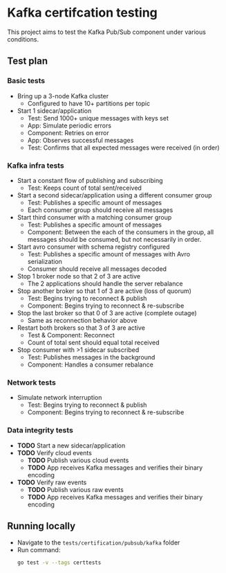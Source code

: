 # Kafka certifcation testing

This project aims to test the Kafka Pub/Sub component under various conditions.

## Test plan

### Basic tests

* Bring up a 3-node Kafka cluster
    * Configured to have 10+ partitions per topic
* Start 1 sidecar/application
    * Test: Send 1000+ unique messages with keys set
    * App: Simulate periodic errors
    * Component: Retries on error
    * App: Observes successful messages
    * Test: Confirms that all expected messages were received (in order)

### Kafka infra tests

* Start a constant flow of publishing and subscribing
    * Test: Keeps count of total sent/received
* Start a second sidecar/application using a different consumer group
    * Test: Publishes a specific amount of messages
    * Each consumer group should receive all messages
* Start third consumer with a matching consumer group
    * Test: Publishes a specific amount of messages
    * Component: Between the each of the consumers in the group, all messages should be consumed, but not necessarily in order.
* Start avro consumer with schema registry configured
  * Test: Publishes a specific amount of messages with Avro serialization
  * Consumer should receive all messages decoded
* Stop 1 broker node so that 2 of 3 are active
    * The 2 applications should handle the server rebalance
* Stop another broker so that 1 of 3 are active (loss of quorum)
    * Test: Begins trying to reconnect & publish
    * Component: Begins trying to reconnect & re-subscribe
* Stop the last broker so that 0 of 3 are active (complete outage)
    * Same as reconnection behavior above
* Restart both brokers so that 3 of 3 are active
    * Test & Component: Reconnect
    * Count of total sent should equal total received
* Stop consumer with >1 sidecar subscribed
    * Test: Publishes messages in the background
    * Component: Handles a consumer rebalance

### Network tests

* Simulate network interruption
    * Test: Begins trying to reconnect & publish
    * Component: Begins trying to reconnect & re-subscribe

### Data integrity tests

* **TODO** Start a new sidecar/application
* **TODO** Verify cloud events 
    * **TODO** Publish various cloud events
    * **TODO** App receives Kafka messages and verifies their binary encoding
* **TODO** Verify raw events
    * **TODO** Publish various raw events
    * **TODO** App receives Kafka messages and verifies their binary encoding

## Running locally
* Navigate to the `tests/certification/pubsub/kafka` folder
* Run command:
  ```bash
  go test -v --tags certtests
  ```
